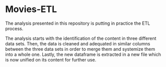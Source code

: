 # Movies-ETL

The analysis presented in this repository is putting in practice the ETL process.

The analysis starts with the identification of the content in three different data sets. Then, the data is cleaned and adequated in similar columns between the three data sets in order to merge them and systemize them into a whole one. Lastly, the new dataframe is extracted in a new file which is now unified on its content for further use.

